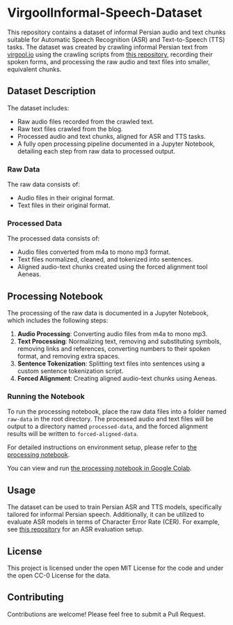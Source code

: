 # VirgoolInformal-Speech-Dataset

This repository contains a dataset of informal Persian audio and text chunks suitable for Automatic Speech Recognition (ASR) and Text-to-Speech (TTS) tasks. The dataset was created by crawling informal Persian text from [virgool.io](https://virgool.io) using the crawling scripts from [this repository](https://github.com/MahtaFetrat/Virgool-Informal-Posts-Crawler), recording their spoken forms, and processing the raw audio and text files into smaller, equivalent chunks.

## Dataset Description

The dataset includes:
- Raw audio files recorded from the crawled text.
- Raw text files crawled from the blog.
- Processed audio and text chunks, aligned for ASR and TTS tasks.
- A fully open processing pipeline documented in a Jupyter Notebook, detailing each step from raw data to processed output.

### Raw Data

The raw data consists of:
- Audio files in their original format.
- Text files in their original format.

### Processed Data

The processed data consists of:
- Audio files converted from m4a to mono mp3 format.
- Text files normalized, cleaned, and tokenized into sentences.
- Aligned audio-text chunks created using the forced alignment tool Aeneas.

## Processing Notebook

The processing of the raw data is documented in a Jupyter Notebook, which includes the following steps:
1. **Audio Processing**: Converting audio files from m4a to mono mp3.
2. **Text Processing**: Normalizing text, removing and substituting symbols, removing links and references, converting numbers to their spoken format, and removing extra spaces.
3. **Sentence Tokenization**: Splitting text files into sentences using a custom sentence tokenization script.
4. **Forced Alignment**: Creating aligned audio-text chunks using Aeneas.

### Running the Notebook

To run the processing notebook, place the raw data files into a folder named `raw-data` in the root directory. The processed audio and text files will be output to a directory named `processed-data`, and the forced alignment results will be written to `forced-aligned-data`.

For detailed instructions on environment setup, please refer to [the processing notebook](https://github.com/MahtaFetrat/VirgoolInformal-Speech-Dataset/blob/main/VirgoolInformal_Dataset_Processing.ipynb).

You can view and run [the processing notebook in Google Colab](https://colab.research.google.com/drive/1AjvrRisJYdqvNdSDKdSWfxge6S29mavm?usp=sharing).

## Usage

The dataset can be used to train Persian ASR and TTS models, specifically tailored for informal Persian speech. Additionally, it can be utilized to evaluate ASR models in terms of Character Error Rate (CER). For example, see [this repository](https://github.com/MahtaFetrat/Open-Persian-ASRs) for an ASR evaluation setup.

## License

This project is licensed under the open MIT License for the code and under the open CC-0 License for the data. 


## Contributing

Contributions are welcome! Please feel free to submit a Pull Request.

